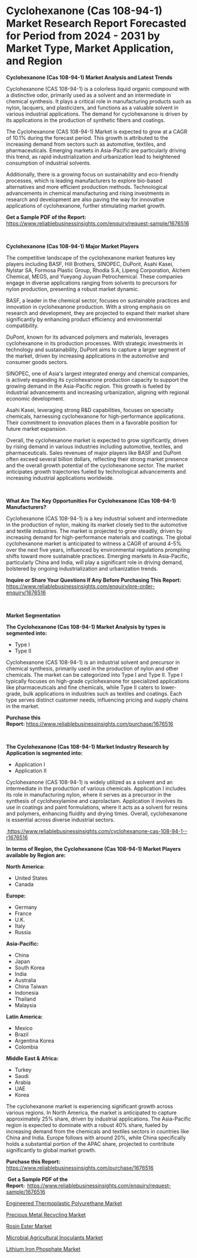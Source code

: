 <p><h1>Cyclohexanone (Cas 108-94-1) Market Research Report Forecasted for Period from 2024 -  2031 by Market Type, Market Application, and Region</h1></p><p><strong>Cyclohexanone (Cas 108-94-1) Market Analysis and Latest Trends</strong></p>
<p><p>Cyclohexanone (CAS 108-94-1) is a colorless liquid organic compound with a distinctive odor, primarily used as a solvent and an intermediate in chemical synthesis. It plays a critical role in manufacturing products such as nylon, lacquers, and plasticizers, and functions as a valuable solvent in various industrial applications. The demand for cyclohexanone is driven by its applications in the production of synthetic fibers and coatings.</p><p>The Cyclohexanone (CAS 108-94-1) Market is expected to grow at a CAGR of 10.1% during the forecast period. This growth is attributed to the increasing demand from sectors such as automotive, textiles, and pharmaceuticals. Emerging markets in Asia-Pacific are particularly driving this trend, as rapid industrialization and urbanization lead to heightened consumption of industrial solvents.</p><p>Additionally, there is a growing focus on sustainability and eco-friendly processes, which is leading manufacturers to explore bio-based alternatives and more efficient production methods. Technological advancements in chemical manufacturing and rising investments in research and development are also paving the way for innovative applications of cyclohexanone, further stimulating market growth.</p></p>
<p><strong>Get a Sample PDF of the Report:&nbsp;</strong> <a href="https://www.reliablebusinessinsights.com/enquiry/request-sample/1676516?utm_campaign=96&utm_medium=2&utm_source=Github&utm_content=ia&utm_term=10122024&utm_id=cyclohexanone-cas-108-94-1">https://www.reliablebusinessinsights.com/enquiry/request-sample/1676516</a></p>
<p>&nbsp;</p>
<p><strong>Cyclohexanone (Cas 108-94-1) Major Market Players</strong></p>
<p><p>The competitive landscape of the cyclohexanone market features key players including BASF, Hill Brothers, SINOPEC, DuPont, Asahi Kasei, Nylstar SA, Formosa Plastic Group, Rhodia S.A, Lipeng Corporation, Alchem Chemical, MEGS, and Yueyang Juyuan Petrochemical. These companies engage in diverse applications ranging from solvents to precursors for nylon production, presenting a robust market dynamic.</p><p>BASF, a leader in the chemical sector, focuses on sustainable practices and innovation in cyclohexanone production. With a strong emphasis on research and development, they are projected to expand their market share significantly by enhancing product efficiency and environmental compatibility.</p><p>DuPont, known for its advanced polymers and materials, leverages cyclohexanone in its production processes. With strategic investments in technology and sustainability, DuPont aims to capture a larger segment of the market, driven by increasing applications in the automotive and consumer goods sectors.</p><p>SINOPEC, one of Asia's largest integrated energy and chemical companies, is actively expanding its cyclohexanone production capacity to support the growing demand in the Asia-Pacific region. This growth is fueled by industrial advancements and increasing urbanization, aligning with regional economic development.</p><p>Asahi Kasei, leveraging strong R&D capabilities, focuses on specialty chemicals, harnessing cyclohexanone for high-performance applications. Their commitment to innovation places them in a favorable position for future market expansion.</p><p>Overall, the cyclohexanone market is expected to grow significantly, driven by rising demand in various industries including automotive, textiles, and pharmaceuticals. Sales revenues of major players like BASF and DuPont often exceed several billion dollars, reflecting their strong market presence and the overall growth potential of the cyclohexanone sector. The market anticipates growth trajectories fueled by technological advancements and increasing industrial applications worldwide.</p></p>
<p>&nbsp;</p>
<p><strong>What Are The Key Opportunities For Cyclohexanone (Cas 108-94-1) Manufacturers?</strong></p>
<p><p>Cyclohexanone (CAS 108-94-1) is a key industrial solvent and intermediate in the production of nylon, making its market closely tied to the automotive and textile industries. The market is projected to grow steadily, driven by increasing demand for high-performance materials and coatings. The global cyclohexanone market is anticipated to witness a CAGR of around 4-5% over the next five years, influenced by environmental regulations prompting shifts toward more sustainable practices. Emerging markets in Asia-Pacific, particularly China and India, will play a significant role in driving demand, bolstered by ongoing industrialization and urbanization trends.</p></p>
<p><strong>Inquire or Share Your Questions If Any Before Purchasing This Report:</strong> <a href="https://www.reliablebusinessinsights.com/enquiry/pre-order-enquiry/1676516?utm_campaign=96&utm_medium=2&utm_source=Github&utm_content=ia&utm_term=10122024&utm_id=cyclohexanone-cas-108-94-1">https://www.reliablebusinessinsights.com/enquiry/pre-order-enquiry/1676516</a></p>
<p>&nbsp;</p>
<p><strong>Market Segmentation</strong></p>
<p><strong>The Cyclohexanone (Cas 108-94-1) Market Analysis by types is segmented into:</strong></p>
<p><ul><li>Type I</li><li>Type II</li></ul></p>
<p><p>Cyclohexanone (CAS 108-94-1) is an industrial solvent and precursor in chemical synthesis, primarily used in the production of nylon and other chemicals. The market can be categorized into Type I and Type II. Type I typically focuses on high-grade cyclohexanone for specialized applications like pharmaceuticals and fine chemicals, while Type II caters to lower-grade, bulk applications in industries such as textiles and coatings. Each type serves distinct customer needs, influencing pricing and supply chains in the market.</p></p>
<p><strong>Purchase this Report:&nbsp;</strong><a href="https://www.reliablebusinessinsights.com/purchase/1676516?utm_campaign=96&utm_medium=2&utm_source=Github&utm_content=ia&utm_term=10122024&utm_id=cyclohexanone-cas-108-94-1">https://www.reliablebusinessinsights.com/purchase/1676516</a></p>
<p>&nbsp;</p>
<p><strong>The Cyclohexanone (Cas 108-94-1) Market Industry Research by Application is segmented into:</strong></p>
<p><ul><li>Application I</li><li>Application II</li></ul></p>
<p><p>Cyclohexanone (CAS 108-94-1) is widely utilized as a solvent and an intermediate in the production of various chemicals. Application I includes its role in manufacturing nylon, where it serves as a precursor in the synthesis of cyclohexylamine and caprolactam. Application II involves its use in coatings and paint formulations, where it acts as a solvent for resins and polymers, enhancing fluidity and drying times. Overall, cyclohexanone is essential across diverse industrial sectors.</p></p>
<p><a href="https://www.reliablebusinessinsights.com/cyclohexanone-cas-108-94-1--r1676516?utm_campaign=96&utm_medium=2&utm_source=Github&utm_content=ia&utm_term=10122024&utm_id=cyclohexanone-cas-108-94-1">&nbsp;https://www.reliablebusinessinsights.com/cyclohexanone-cas-108-94-1--r1676516</a></p>
<p><strong>In terms of Region, the Cyclohexanone (Cas 108-94-1) Market Players available by Region are:</strong></p>
<p>
    <p> <strong> North America: </strong>
        <ul>
            <li>United States</li>
            <li>Canada</li>
        </ul>
        </p> 
    <p> <strong> Europe: </strong>
        <ul>
            <li>Germany</li>
            <li>France</li>
            <li>U.K.</li>
            <li>Italy</li>
            <li>Russia</li>
        </ul>
        </p> 
    <p> <strong> Asia-Pacific: </strong>
        <ul>
            <li>China</li>
            <li>Japan</li>
            <li>South Korea</li>
            <li>India</li>
            <li>Australia</li>
            <li>China Taiwan</li>
            <li>Indonesia</li>
            <li>Thailand</li>
            <li>Malaysia</li>
        </ul>
        </p> 
    <p> <strong> Latin America: </strong>
        <ul>
            <li>Mexico</li>
            <li>Brazil</li>
            <li>Argentina Korea</li>
            <li>Colombia</li>
        </ul>
        </p> 
    <p> <strong> Middle East & Africa: </strong>
        <ul>
            <li>Turkey</li>
            <li>Saudi</li>
            <li>Arabia</li>
            <li>UAE</li>
            <li>Korea</li>
        </ul>
    </p>
    </p>
<p><p>The cyclohexanone market is experiencing significant growth across various regions. In North America, the market is anticipated to capture approximately 25% share, driven by industrial applications. The Asia-Pacific region is expected to dominate with a robust 40% share, fueled by increasing demand from the chemicals and textiles sectors in countries like China and India. Europe follows with around 20%, while China specifically holds a substantial portion of the APAC share, projected to contribute significantly to global market growth.</p></p>
<p><strong>Purchase this Report: </strong><a href="https://www.reliablebusinessinsights.com/purchase/1676516?utm_campaign=96&utm_medium=2&utm_source=Github&utm_content=ia&utm_term=10122024&utm_id=cyclohexanone-cas-108-94-1">https://www.reliablebusinessinsights.com/purchase/1676516</a></p>
<p>&nbsp;<strong>Get a Sample PDF of the Report:&nbsp;&nbsp;</strong><a href="https://www.reliablebusinessinsights.com/enquiry/request-sample/1676516?utm_campaign=96&utm_medium=2&utm_source=Github&utm_content=ia&utm_term=10122024&utm_id=cyclohexanone-cas-108-94-1">https://www.reliablebusinessinsights.com/enquiry/request-sample/1676516</a></p>
<p><strong></strong></p>
<p><p><a href="https://github.com/DianaWilson796/Market-Research-Report-List-1/blob/main/engineered-thermoplastic-polyurethane-market.md?utm_campaign=96&utm_medium=2&utm_source=Github&utm_content=ia&utm_term=10122024&utm_id=cyclohexanone-cas-108-94-1">Engineered Thermoplastic Polyurethane Market</a></p><p><a href="https://www.linkedin.com/pulse/anticipated-cagr-104-precious-metal-recycling-market-analysis-xfo5f?utm_campaign=96&utm_medium=2&utm_source=Github&utm_content=ia&utm_term=10122024&utm_id=cyclohexanone-cas-108-94-1">Precious Metal Recycling Market</a></p><p><a href="https://www.linkedin.com/pulse/rosin-ester-market-sizeshare-recent-development-sales-pricesforecasted-j4fdc?utm_campaign=96&utm_medium=2&utm_source=Github&utm_content=ia&utm_term=10122024&utm_id=cyclohexanone-cas-108-94-1">Rosin Ester Market</a></p><p><a href="https://github.com/luisem4tmccuan/Market-Research-Report-List-1/blob/main/microbial-agricultural-inoculants-market.md?utm_campaign=96&utm_medium=2&utm_source=Github&utm_content=ia&utm_term=10122024&utm_id=cyclohexanone-cas-108-94-1">Microbial Agricultural Inoculants Market</a></p><p><a href="https://www.linkedin.com/pulse/lithium-iron-phosphate-market-research-report-projected-g8plf?utm_campaign=96&utm_medium=2&utm_source=Github&utm_content=ia&utm_term=10122024&utm_id=cyclohexanone-cas-108-94-1">Lithium Iron Phosphate Market</a></p></p>